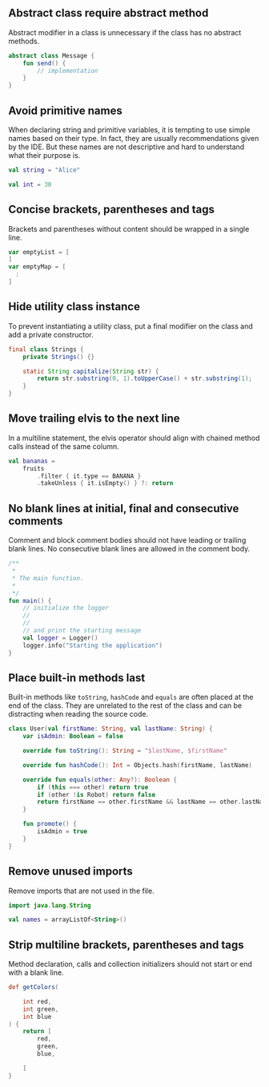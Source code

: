 ## Abstract class require abstract method

Abstract modifier in a class is unnecessary if the class has no abstract
methods.

```kotlin hl_lines="1"
abstract class Message {
    fun send() {
        // implementation
    }
}
```

## Avoid primitive names

When declaring string and primitive variables, it is tempting to use simple
names based on their type. In fact, they are usually recommendations given by
the IDE. But these names are not descriptive and hard to understand what their
purpose is.

```kotlin
val string = "Alice"

val int = 30
```

## Concise brackets, parentheses and tags

Brackets and parentheses without content should be wrapped in a single line.

```groovy
var emptyList = [
]
var emptyMap = [
  :
]
```

## Hide utility class instance

To prevent instantiating a utility class, put a final modifier on the class
and add a private constructor.

```java hl_lines="1-2"
final class Strings {
    private Strings() {}

    static String capitalize(String str) {
        return str.substring(0, 1).toUpperCase() + str.substring(1);
    }
}
```

## Move trailing elvis to the next line

In a multiline statement, the elvis operator should align with chained method
calls instead of the same column.

```kotlin hl_lines="4"
val bananas =
    fruits
        .filter { it.type == BANANA }
        .takeUnless { it.isEmpty() } ?: return
```

## No blank lines at initial, final and consecutive comments

Comment and block comment bodies should not have leading or trailing blank
lines. No consecutive blank lines are allowed in the comment body.

```kotlin hl_lines="2 4 9"
/**
 *
 * The main function.
 *
 */
fun main() {
    // initialize the logger
    //
    //
    // and print the starting message
    val logger = Logger()
    logger.info("Starting the application")
}
```

## Place built-in methods last

Built-in methods like `toString`, `hashCode` and `equals` are often placed at
the end of the class. They are unrelated to the rest of the class and can be
distracting when reading the source code.

```kotlin hl_lines="4 6 8-12"
class User(val firstName: String, val lastName: String) {
    var isAdmin: Boolean = false

    override fun toString(): String = "$lastName, $firstName"

    override fun hashCode(): Int = Objects.hash(firstName, lastName)

    override fun equals(other: Any?): Boolean {
        if (this === other) return true
        if (other !is Robot) return false
        return firstName == other.firstName && lastName == other.lastName
    }

    fun promote() {
        isAdmin = true
    }
}
```

## Remove unused imports

Remove imports that are not used in the file.

```kotlin hl_lines="1"
import java.lang.String

val names = arrayListOf<String>()
```

## Strip multiline brackets, parentheses and tags

Method declaration, calls and collection initializers should not start or end
with a blank line.

```groovy hl_lines="2 11"
def getColors(

    int red,
    int green,
    int blue
) {
    return [
        red,
        green,
        blue,

    ]
}
```
